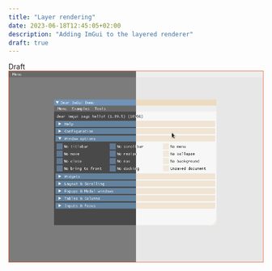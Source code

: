 ```yaml
---
title: "Layer rendering"
date: 2023-06-18T12:45:05+02:00
description: "Adding ImGui to the layered renderer"
draft: true
---
```


Draft
![imgui with invert](images/imgui_with_invert.png)
